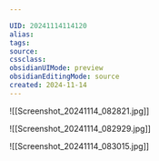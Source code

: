 ```yaml
---

UID: 20241114114120 
alias: 
tags: 
source: 
cssclass: 
obsidianUIMode: preview
obsidianEditingMode: source
created: 2024-11-14
---
```



![[Screenshot_20241114_082821.jpg]]


![[Screenshot_20241114_082929.jpg]]


![[Screenshot_20241114_083015.jpg]]


